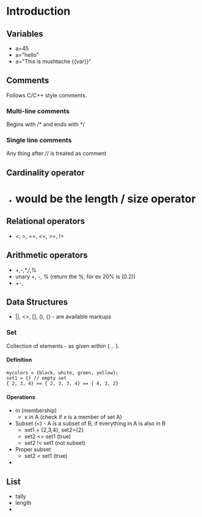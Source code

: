 # Introduction

## Variables
 * a=45
 * a="hello"
 * a="This is mushtache {{var}}"

## Comments
Follows C/C++ style comments.

### Multi-line comments
Begins with /* and ends with */

### Single line comments
Any thing after // is treated as comment

## Cardinality operator
 * # would be the length / size operator

## Relational operators
 * <, >, ==, <=, >=, !=
 
## Arithmetic operators
 * +,-,*,/,%
 * unary +, -, % (return the %, for ex 20% is (0.2))
 * +-, 

## Data Structures
 * ||, <>, [], (), {} - are available markups

### Set
Collection of elements - as given within { .. }.

#### Definition

    mycolors = {black, white, green, yellow};
    set1 = {} // empty set
    { 2, 3, 4} == { 2, 3, 3, 4} == { 4, 3, 2} 

#### Operations
  * in (membership)
    * x in A (check if x is a member of set A)
  * Subset (<) - A is a subset of B, if everything in A is also in B
    * set1 = {2,3,4}, set2={2}
    * set2 <= set1 (true)
    * set2 !< set1 (not subset)
  * Proper subset
    * set2 < set1 (true)
  * 

## List
  * tally
  * length
  * 
